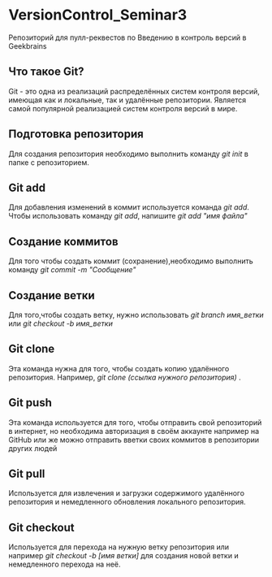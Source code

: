# VersionControl_Seminar3
Репозиторий для пулл-реквестов по Введению в контроль версий в Geekbrains

## Что такое Git?

Git - это одна из реализаций распределённых систем контроля версий, имеющая как и локальные, так и удалённые репозитории. Является самой популярной реализацией систем контроля версий в мире. 

## Подготовка репозитория

Для создания репозитория необходимо выполнить команду *git init* в папке с репозиторием.

## Git add

Для добавления изменений в коммит используется команда *git add*. Чтобы использовать команду *git add*, напишите *git add "имя файла"*

## Создание коммитов 

Для того чтобы создать коммит (сохранение),необходимо выполнить команду *git commit -m "Сообщение"*

## Создание ветки

Для того,чтобы создать ветку, нужно использовать *git branch имя_ветки* или *git checkout -b имя_ветки*

## Git clone

Эта команда нужна для того, чтобы создать копию удалённого репозитория. Например, _git clone (ссылка нужного репозитория)_ .

## Git push

Эта команда используется для того, чтобы отправить свой репозиторий в интернет, но необходима авторизация в своём аккаунте например на GitHub или же можно отправить вветки своих коммитов в репозитории других людей

## Git pull

Используется для извлечения и загрузки содержимого удалённого репозитория и немедленного обновления локального репозитория.

## Git checkout

Используется для перехода на нужную ветку репозитория или например _git checkout -b [имя ветки]_ для создания новой ветки и немедленного перехода на неё.
